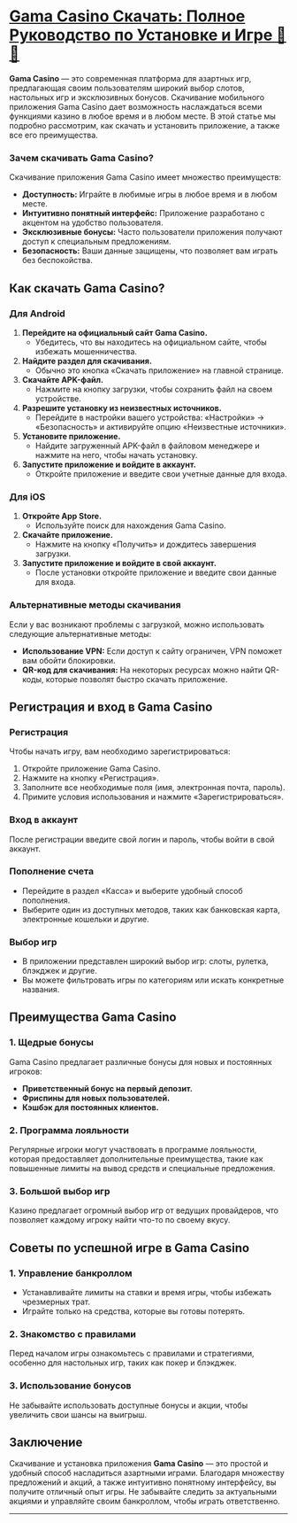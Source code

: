 # [Gama Casino Скачать: Полное Руководство по Установке и Игрe 🎰📲](https://brandplay.link/RD52jZbL)

**Gama Casino** — это современная платформа для азартных игр, предлагающая своим пользователям широкий выбор слотов, настольных игр и эксклюзивных бонусов. Скачивание мобильного приложения Gama Casino дает возможность наслаждаться всеми функциями казино в любое время и в любом месте. В этой статье мы подробно рассмотрим, как скачать и установить приложение, а также все его преимущества.

### Зачем скачивать Gama Casino?

Скачивание приложения Gama Casino имеет множество преимуществ:

* **Доступность:** Играйте в любимые игры в любое время и в любом месте.
* **Интуитивно понятный интерфейс:** Приложение разработано с акцентом на удобство пользователя.
* **Эксклюзивные бонусы:** Часто пользователи приложения получают доступ к специальным предложениям.
* **Безопасность:** Ваши данные защищены, что позволяет вам играть без беспокойства.

## Как скачать Gama Casino?

### Для Android

1. **Перейдите на официальный сайт Gama Casino.**
   * Убедитесь, что вы находитесь на официальном сайте, чтобы избежать мошенничества.
2. **Найдите раздел для скачивания.**
   * Обычно это кнопка «Скачать приложение» на главной странице.
3. **Скачайте APK-файл.**
   * Нажмите на кнопку загрузки, чтобы сохранить файл на своем устройстве.
4. **Разрешите установку из неизвестных источников.**
   * Перейдите в настройки вашего устройства: «Настройки» → «Безопасность» и активируйте опцию «Неизвестные источники».
5. **Установите приложение.**
   * Найдите загруженный APK-файл в файловом менеджере и нажмите на него, чтобы начать установку.
6. **Запустите приложение и войдите в аккаунт.**
   * Откройте приложение и введите свои учетные данные для входа.

### Для iOS

1. **Откройте App Store.**
   * Используйте поиск для нахождения Gama Casino.
2. **Скачайте приложение.**
   * Нажмите на кнопку «Получить» и дождитесь завершения загрузки.
3. **Запустите приложение и войдите в свой аккаунт.**
   * После установки откройте приложение и введите свои данные для входа.

### Альтернативные методы скачивания

Если у вас возникают проблемы с загрузкой, можно использовать следующие альтернативные методы:

* **Использование VPN:** Если доступ к сайту ограничен, VPN поможет вам обойти блокировки.
* **QR-код для скачивания:** На некоторых ресурсах можно найти QR-коды, которые позволят быстро скачать приложение.

## Регистрация и вход в Gama Casino

### Регистрация

Чтобы начать игру, вам необходимо зарегистрироваться:

1. Откройте приложение Gama Casino.
2. Нажмите на кнопку «Регистрация».
3. Заполните все необходимые поля (имя, электронная почта, пароль).
4. Примите условия использования и нажмите «Зарегистрироваться».

### Вход в аккаунт

После регистрации введите свой логин и пароль, чтобы войти в свой аккаунт.

### Пополнение счета

* Перейдите в раздел «Касса» и выберите удобный способ пополнения.
* Выберите один из доступных методов, таких как банковская карта, электронные кошельки и другие.

### Выбор игр

* В приложении представлен широкий выбор игр: слоты, рулетка, блэкджек и другие.
* Вы можете фильтровать игры по категориям или искать конкретные названия.

## Преимущества Gama Casino

### 1. Щедрые бонусы

Gama Casino предлагает различные бонусы для новых и постоянных игроков:

* **Приветственный бонус на первый депозит.**
* **Фриспины для новых пользователей.**
* **Кэшбэк для постоянных клиентов.**

### 2. Программа лояльности

Регулярные игроки могут участвовать в программе лояльности, которая предоставляет дополнительные преимущества, такие как повышенные лимиты на вывод средств и специальные предложения.

### 3. Большой выбор игр

Казино предлагает огромный выбор игр от ведущих провайдеров, что позволяет каждому игроку найти что-то по своему вкусу.

## Советы по успешной игре в Gama Casino

### 1. Управление банкроллом

* Устанавливайте лимиты на ставки и время игры, чтобы избежать чрезмерных трат.
* Играйте только на средства, которые вы готовы потерять.

### 2. Знакомство с правилами

Перед началом игры ознакомьтесь с правилами и стратегиями, особенно для настольных игр, таких как покер и блэкджек.

### 3. Использование бонусов

Не забывайте использовать доступные бонусы и акции, чтобы увеличить свои шансы на выигрыш.

## Заключение

Скачивание и установка приложения **Gama Casino** — это простой и удобный способ насладиться азартными играми. Благодаря множеству предложений и акций, а также интуитивно понятному интерфейсу, вы получите отличный опыт игры. Не забывайте следить за актуальными акциями и управляйте своим банкроллом, чтобы играть ответственно.

***

###

